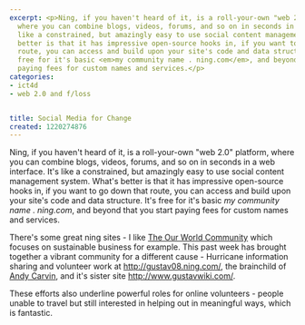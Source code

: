 ```yaml
---
excerpt: <p>Ning, if you haven't heard of it, is a roll-your-own "web 2.0" platform,
  where you can combine blogs, videos, forums, and so on in seconds in a web interface.  It's
  like a constrained, but amazingly easy to use social content management system.  What's
  better is that it has impressive open-source hooks in, if you want to go down that
  route, you can access and build upon your site's code and data structure.  It's
  free for it's basic <em>my community name . ning.com</em>, and beyond that you start
  paying fees for custom names and services.</p>
categories:
- ict4d
- web 2.0 and f/loss


title: Social Media for Change
created: 1220274876
---
```

<p>Ning, if you haven't heard of it, is a roll-your-own "web 2.0" platform, where you can combine blogs, videos, forums, and so on in seconds in a web interface.  It's like a constrained, but amazingly easy to use social content management system.  What's better is that it has impressive open-source hooks in, if you want to go down that route, you can access and build upon your site's code and data structure.  It's free for it's basic <em>my community name . ning.com</em>, and beyond that you start paying fees for custom names and services.</p>

<p>There's some great ning sites - I like <a href="http://ourworldcommunity.ning.com/">The Our World Community</a> which focuses on sustainable business for example.  This past week has brought together a vibrant community for a different cause - Hurricane information sharing and volunteer work at <a href="http://gustav08.ning.com/">http://gustav08.ning.com/</a>, the brainchild of <a href="http://www.andycarvin.com/archives/2008/08/getting_involved_in_gustav.html">Andy Carvin</a>, and it's sister site <a href="http://www.gustavwiki.com/wiki/Main_Page">http://www.gustavwiki.com/</a>.</p>

<p>These efforts also underline powerful roles for online volunteers - people unable to travel but still interested in helping out in meaningful ways, which is fantastic.</p>
